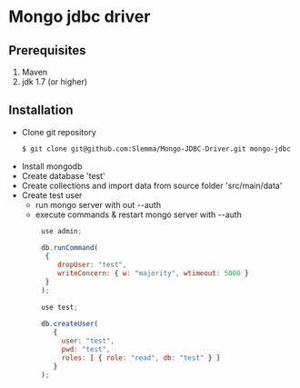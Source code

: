 # Mongo jdbc driver

## Prerequisites
1. Maven
2. jdk 1.7 (or higher)
 
## Installation
* Clone git repository
    ```bash
    $ git clone git@github.com:Slemma/Mongo-JDBC-Driver.git mongo-jdbc
    ```
* Install mongodb
* Create database 'test'
* Create collections and import data from source folder 'src/main/data'
* Create test user
    * run mongo server with out --auth
    * execute commands & restart mongo server with --auth

```javascript
        use admin;
        
        db.runCommand( 
         {
            dropUser: "test",
            writeConcern: { w: "majority", wtimeout: 5000 }
         } 
        );
        
        use test;
        
        db.createUser(
           {
             user: "test",
             pwd: "test",
             roles: [ { role: "read", db: "test" } ]
           }
        );
```
